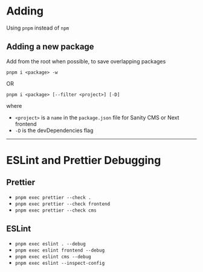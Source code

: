 # Adding
Using ``pnpm`` instead of ``npm``

## Adding a new package
Add from the root when possible, to save overlapping packages

``pnpm i <package> -w``

OR

``pnpm i <package> [--filter <project>] [-D]``

where
- `<project>` is a `name` in the `package.json` file for Sanity CMS or Next frontend
- `-D` is the devDependencies flag

---
# ESLint and Prettier Debugging
## Prettier
- `pnpm exec prettier --check .`
- `pnpm exec prettier --check frontend`
- `pnpm exec prettier --check cms`

## ESLint
- `pnpm exec eslint . --debug`
- `pnpm exec eslint frontend --debug`
- `pnpm exec eslint cms --debug`
- `pnpm exec eslint --inspect-config`